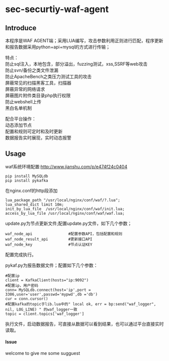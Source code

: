 # sec-securtiy-waf-agent

## Introduce 
本程序是WAF AGENT端；采用LUA编写，攻击参数利用正则进行匹配，程序更新和报告数据采用python+api+mysql的方式进行传输；   

特点：   
防止sql注入，本地包含，部分溢出，fuzzing测试，xss,SSRF等web攻击      
防止svn/备份之类文件泄漏       
防止ApacheBench之类压力测试工具的攻击      
屏蔽常见的扫描黑客工具，扫描器      
屏蔽异常的网络请求            
屏蔽图片附件类目录php执行权限                
防止webshell上传          
黑白名单机制    

配合平台操作：   
动态添加节点  
配置和规则可定时和及时更新    
数据报告实时展现，实时动态报警    

## Usage

waf系统环境配置:http://www.jianshu.com/p/e474f24c0404 

```
pip install MySQLdb
pip install pykafka
```
在nginx.conf的http段添加     
```
lua_package_path "/usr/local/nginx/conf/waf/?.lua";
lua_shared_dict limit 10m;
init_by_lua_file  /usr/local/nginx/conf/waf/init.lua; 
access_by_lua_file /usr/local/nginx/conf/waf/waf.lua;
```  

update.py为节点更新文件;配置update.py文件，如下几个参数；    

```
waf_node_api      			#配置参数API，包括配置和规则
waf_node_result_api			#更新接口API
waf_node_key				#节点认证KEY
```
配置完成执行。    

pykaf.py为报告数据文件；配置如下几个参数：    
```
#配置ip
client = KafkaClient(hosts="ip:9092")   
#配置ip，用户密码
conn= MySQLdb.connect(host='ip',port = 3306,user='user',passwd='mypwd',db ='db')
cur = conn.cursor()
#配置kafka的topic于lib.lua中的" local ok, err = bp:send("waf_logger", nil, LOG_LINE) " 的waf_logger一致
topic = client.topics['waf_logger']
```

执行文件，启动数据报告，可直接从数据可以看到结果，也可以通过平台直接实时读取。




#### Issue

welcome to give me some sugguest
